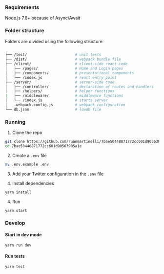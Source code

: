 ### Requirements

Node.js 7.6+ because of Async/Await

### Folder structure

Folders are divided using the following structure:

```bash
.
├── /test/                      # unit tests
├── /dist/                      # webpack bundle file
├── /client/                    # client-side react code
│   ├── /pages/                 # Home and Login pages
│   ├── /components/            # presentational components
│   └── /index.js               # react entry point
├── /server/                    # server-side code
│   ├── /controller/            # declaration of routes and handlers
│   ├── /helpers/               # helper functions
|   ├── /middleware/            # middleware functions
│   └── /index.js               # starts server
│   .webpack.config.js          # webpack configuration
└── db.json                     # lowdb file
```

### Running

1. Clone the repo

```bash
git clone https://github.com/ruanmartinelli/7bae50448871772cc601d90563905a1e.git
cd 7bae50448871772cc601d90563905a1e
```

2. Create a `.env` file

```bash
mv .env.example .env
```

3. Add your Twitter configuration in the `.env` file


4. Install dependencies

```bash
yarn install
```

4. Run

```bash
yarn start
```

### Develop

#### Start in dev mode

```bash
yarn run dev
```

#### Run tests

```bash
yarn test
```

